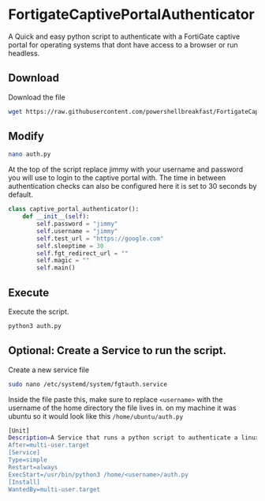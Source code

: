 # FortigateCaptivePortalAuthenticator
A Quick and easy python script to authenticate with a FortiGate captive portal for operating systems that dont have access to a browser or run headless.


## Download 
Download the file
```bash
wget https://raw.githubusercontent.com/powershellbreakfast/FortigateCaptivePortalAuthenticator/main/auth.py
```

## Modify
```bash
nano auth.py
```
At the top of the script replace jimmy with your username and password you will use to login to the captive portal with. The time in between authentication checks can also be configured here it is set to 30 seconds by default.
```python
class captive_portal_authenticator():
    def __init__(self):
        self.password = "jimmy"
        self.username = "jimmy"
        self.test_url = "https://google.com"
        self.sleeptime = 30
        self.fgt_redirect_url = ""
        self.magic = ""
        self.main()
```

## Execute
Execute the script.
```bash
python3 auth.py
```
## Optional: Create a Service to run the script.
Create a new service file
```bash
sudo nano /etc/systemd/system/fgtauth.service
```
Inside the file paste this, make sure to replace `<username>` with the username of the home directory the file lives in. on my machine it was ubuntu so it would look like this `/home/ubuntu/auth.py`
```bash
[Unit]
Description=A Service that runs a python script to authenticate a linux machine to fortigate's captive web portal.
After=multi-user.target
[Service]
Type=simple
Restart=always
ExecStart=/usr/bin/python3 /home/<username>/auth.py
[Install]
WantedBy=multi-user.target
```
